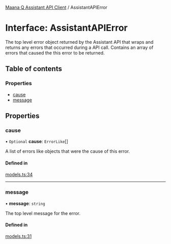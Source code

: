 [Maana Q Assistant API Client](../README.md) / AssistantAPIError

# Interface: AssistantAPIError

The top level error object returned by the Assistant API that wraps and
returns any errors that occurred during a API call. Contains an array of
errors that caused the this error to be returned.

## Table of contents

### Properties

- [cause](AssistantAPIError.md#cause)
- [message](AssistantAPIError.md#message)

## Properties

### cause

• `Optional` **cause**: `ErrorLike`[]

A list of errors like objects that were the cause of this error.

#### Defined in

[models.ts:34](https://github.com/maana-io/q-assistant-client/blob/develop/src/models.ts#L34)

___

### message

• **message**: `string`

The top level message for the error.

#### Defined in

[models.ts:31](https://github.com/maana-io/q-assistant-client/blob/develop/src/models.ts#L31)

